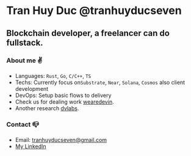 # Tran Huy Duc @tranhuyducseven 
## Blockchain developer,  a freelancer can do fullstack.

### About me :v:
- Languages: `Rust`, `Go`, `C/C++`, `TS`
- Techs:  Currently focus on`Substrate`, `Near`, `Solana`, `Cosmos` also client development 
- DevOps: Setup basic flows to delivery
- Check us for dealing work [wearedevin](https://wearedevin.com/).
- Another research [dvlabs](https://github.com/DV-Lab).
### Contact :mailbox_closed:
- Email: tranhuyducseven@gmail.com
- [My LinkedIn](https://www.linkedin.com/in/tranhuyducseven/)









